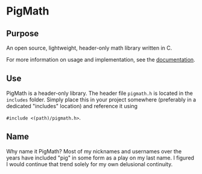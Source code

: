 # PigMath

## Purpose

An open source, lightweight, header-only math library written in C.

For more information on usage and implementation, see the [documentation](documentation/documentation.md).

## Use

PigMath is a header-only library. The header file `pigmath.h` is located in the `includes` folder. Simply place this in your project somewhere (preferably in a dedicated "includes" location) and reference it using

`#include <(path)/pigmath.h>`.

## Name

Why name it PigMath? Most of my nicknames and usernames over the years have included "pig" in some form as a play on my last name. I figured I would continue that trend solely for my own delusional continuity.
